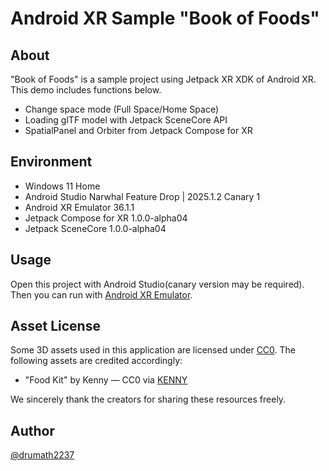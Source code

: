 # Android XR Sample "Book of Foods"

## About

"Book of Foods" is a sample project using Jetpack XR XDK of Android XR.
This demo includes functions below.

- Change space mode (Full Space/Home Space)
- Loading glTF model with Jetpack SceneCore API
- SpatialPanel and Orbiter from Jetpack Compose for XR

## Environment

- Windows 11 Home
- Android Studio Narwhal Feature Drop | 2025.1.2 Canary 1
- Android XR Emulator 36.1.1
- Jetpack Compose for XR 1.0.0-alpha04
- Jetpack SceneCore 1.0.0-alpha04

## Usage

Open this project with Android Studio(canary version may be required).
Then you can run with [Android XR Emulator](https://developer.android.com/develop/xr/jetpack-xr-sdk/studio-tools#android-xr).

## Asset License

Some 3D assets used in this application are licensed under [CC0](https://creativecommons.org/publicdomain/zero/1.0/).
The following assets are credited accordingly:

- "Food Kit" by Kenny — CC0 via [KENNY](https://kenney.nl/assets/food-kit)


We sincerely thank the creators for sharing these resources freely.

## Author

[@drumath2237](https://x.com/ninisan_drumath)